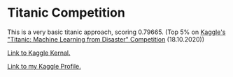 # Titanic Competition
This is a very basic titanic approach, scoring 0.79665. (Top 5% on [Kaggle's "Titanic: Machine Learning from Disaster" Competition](https://www.kaggle.com/c/titanic) (18.10.2020))

<a href="https://www.kaggle.com/dietzschdaniel/my-titanic-approach" target="_blank">Link to Kaggle Kernal.</a>

<a href="https://www.kaggle.com/dietzschdaniel" target="_blank">Link to my Kaggle Profile.</a>
